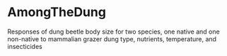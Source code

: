 # AmongTheDung
Responses of dung beetle body size for two species, one native and one non-native to mammalian grazer dung type, nutrients, temperature, and insecticides
